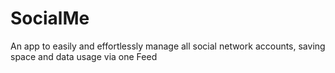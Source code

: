# SocialMe
An app to easily and effortlessly manage all social network accounts, saving space and data usage via one Feed
